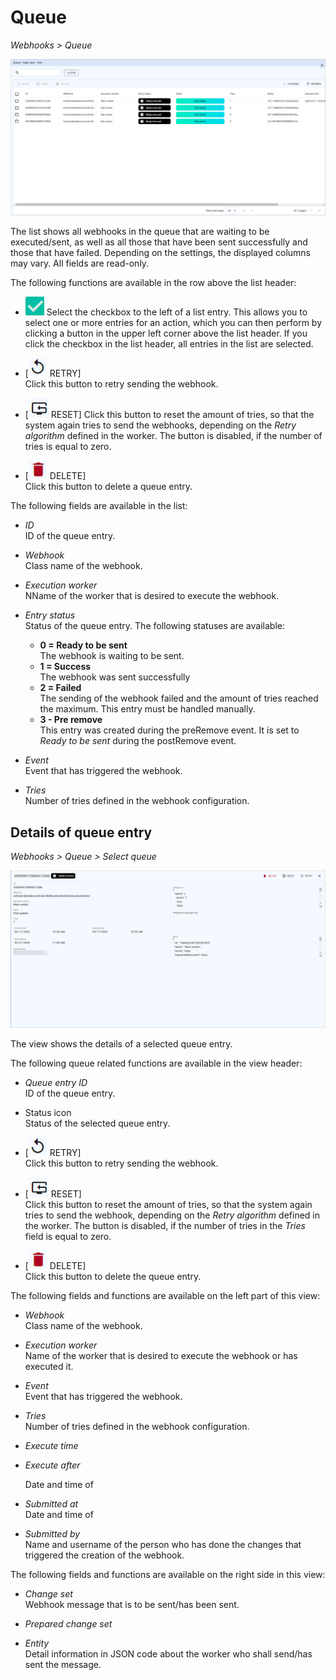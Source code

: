 # Queue

*Webhooks > Queue*

![Queue](../../Assets/Screenshots/Webhooks/Queue/Queue.png "[Queue]")

The list shows all webhooks in the queue that are waiting to be executed/sent, as well as all those that have been sent successfully and those that have failed. Depending on the settings, the displayed columns may vary. All fields are read-only.

The following functions are available in the row above the list header:

- ![Select](../../Assets/Icons/Checkbox03.png "[Select]") 
   Select the checkbox to the left of a list entry. This allows you to select one or more entries for an action, which you can then perform by clicking a button in the upper left corner above the list header.
    If you click the checkbox in the list header, all entries in the list are selected. 

- [![Retry](../../Assets/Icons/Replay.png "[Retry]") RETRY]      
    Click this button to retry sending the webhook. 

- [![Reset](../../Assets/Icons/ResetTV.png "[Reset]") RESET] 
    Click this button to reset the amount of tries, so that the system again tries to send the webhooks, depending on the *Retry algorithm* defined in the worker. The button is disabled, if the number of tries is equal to zero.

- [![Delete](../../Assets/Icons/Trash10.png "[Delete]") DELETE]    
    Click this button to delete a queue entry. <!---You can delete several webhooks at once?-->

The following fields are available in the list:
- *ID*   
    ID of the queue entry.

- *Webhook*   
    Class name of the webhook.

- *Execution worker*   
    NName of the worker that is desired to execute the webhook.

- *Entry status*   
    Status of the queue entry. The following statuses are available:

    - **0 = Ready to be sent**   
        The webhook is waiting to be sent.
    - **1 = Success**   
        The webhook was sent successfully
    - **2 = Failed**   
        The sending of the webhook failed and the amount of tries reached the maximum. This entry must be handled manually.   
    - **3 - Pre remove**   
        This entry was created during the preRemove event. It is set to *Ready to be sent* during the postRemove event.<!--????nachfragen-->

- *Event*   
    Event that has triggered the webhook.

- *Tries*   
    Number of tries defined in the webhook configuration. <!--- oder ist es die Anzahl der bisher versuchten Versuche?-->


## Details of queue entry 

*Webhooks > Queue > Select queue*

![Queue entry](../../Assets/Screenshots/Webhooks/Queue/QueueDetails.png "[Queue entry]")

The view shows the details of a selected queue entry.

The following queue related functions are available in the view header:

- *Queue entry ID*  
    ID of the queue entry.

- Status icon    
    Status of the selected queue entry.

- [![Retry](../../Assets/Icons/Replay.png "[Retry]") RETRY]   
    Click this button to retry sending the webhook. 

- [![Reset](../../Assets/Icons/ResetTV.png "[Reset]") RESET]    
    Click this button to reset the amount of tries, so that the system again tries to send the webhook, depending on the *Retry algorithm* defined in the worker. The button is disabled, if the number of tries in the *Tries* field is equal to zero.

- [![Delete](../../Assets/Icons/Trash10.png "[Delete]") DELETE]    
    Click this button to delete the queue entry. 

The following fields and functions are available on the left part of this view:

- *Webhook*   
    Class name of the webhook.

- *Execution worker*   
    Name of the worker that is desired to execute the webhook or has executed it.

- *Event*   
    Event that has triggered the webhook.

- *Tries*   
    Number of tries defined in the webhook configuration. <!--- oder ist es die Anzahl der bisher versuchten Versuche?-->

- *Execute time*   
    <!---???Rechtschreibfehler?-->
- *Execute after*   
    <!---??? Rechtschreibfehler?-->Date and time of 
- *Submitted at*   
    Date and time of 

- *Submitted by*   
    Name and username of the person who has done the changes that triggered the creation of the webhook.

The following fields and functions are available on the right side in this view:

- *Change set*   
    Webhook message that is to be sent/has been sent.

- *Prepared change set*   
    <!---was ist das-->

- *Entity*   
    Detail information in JSON code about the worker who shall send/has sent the message.



